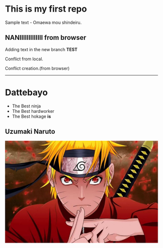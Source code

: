 # This is my first repo

Sample text - Omaewa mou shindeiru.

## NANIIIIIIIIIIIII from browser

Adding text in the new branch **TEST**

Conflict from local.


Conflict creation.(from browser)

-------------------------

# Dattebayo
* The Best ninja
* The Best hardworker
* The Best hokage
**is**
## Uzumaki Naruto
![Hokage](naruto.jpg)
